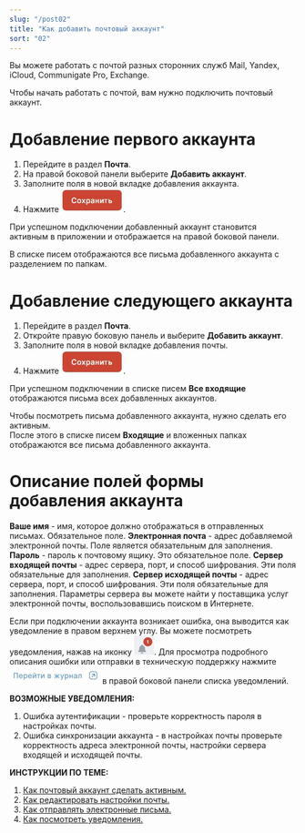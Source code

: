 ```yaml
---
slug: "/post02"
title: "Как добавить почтовый аккаунт"
sort: "02"
---
```


Вы можете работать с почтой разных сторонних служб Mail, Yandex, iCloud, Communigate Pro, Exchange.

Чтобы начать работать с почтой, вам нужно подключить почтовый аккаунт.

# Добавление первого аккаунта

1. Перейдите в раздел **Почта**.  
2. На правой боковой панели выберите **Добавить аккаунт**.  
3. Заполните поля в новой вкладке добавления аккаунта.  
4. Нажмите ![save-button.jpg](./images/save-button.jpg "Сохранить").  

При успешном подключении добавленный аккаунт становится активным в приложении и отображается на правой боковой панели.  

В списке писем отображаются все письма добавленного аккаунта с разделением по папкам.  

# Добавление следующего аккаунта

1. Перейдите в раздел **Почта**.  
2. Откройте правую боковую панель и выберите **Добавить аккаунт**.  
3. Заполните поля в новой вкладке добавления почты.  
4. Нажмите ![save-button.jpg](./images/save-button.jpg "Сохранить").  

При успешном подключении в списке писем **Все входящие** отображаются письма всех добавленных аккаунтов.

Чтобы посмотреть письма добавленного аккаунта, нужно сделать его активным.  
После этого в списке писем **Входящие** и вложенных папках отображаются все письма добавленного аккаунта.

# Описание полей формы добавления аккаунта

**Ваше имя** - имя, которое должно отображаться в отправленных письмах. Обязательное поле. 
**Электронная почта** - адрес добавляемой электронной почты. Поле является обязательным для заполнения.
**Пароль** - пароль к почтовому ящику. Это обязательное поле.
**Сервер входящей почты** - адрес сервера, порт, и способ шифрования. Эти поля обязательные для заполнения. 
**Сервер исходящей почты** - адрес сервера, порт, и способ шифрования. Эти поля обязательные для заполнения.
Параметры сервера вы можете найти у поставщика услуг электронной почты, воспользовавшись поиском в Интернете.

Если при подключении аккаунта возникает ошибка, она выводится как уведомление в правом верхнем углу. Вы можете посмотреть уведомления, нажав на иконку ![notifications-button.jpg](./images/notifications-button.jpg "События"). Для просмотра подробного описания ошибки или отправки в техническую поддержку нажмите ![to-log-button.jpg](./images/to-log-button.jpg "Перейти в журнал") в правой боковой панели списка уведомлений.

**ВОЗМОЖНЫЕ УВЕДОМЛЕНИЯ:** 

1. Ошибка аутентификации - проверьте корректность пароля в настройках почты.
2. Ошибка синхронизации аккаунта - в настройках почты проверьте корректность адреса электронной почты, настройки сервера входящей и исходящей почты.  

**ИНСТРУКЦИИ ПО ТЕМЕ:**  
1. [Как почтовый аккаунт сделать активным.](https://docs.cryptoarm.ru/06-v3.2-Beta/003-mail/select-account)  
2. [Как редактировать настройки почты.](https://docs.cryptoarm.ru/06-v3.2-Beta/003-mail/edit-account)  
3. [Как отправлять электронные письма.](https://docs.cryptoarm.ru/06-v3.2-Beta/003-mail/send-mail)  
4. [Как посмотреть уведомления.](https://docs.cryptoarm.ru/05-v3.2-Beta/007-cryptoarm/notifications)  

